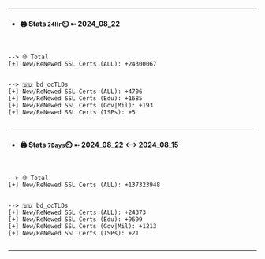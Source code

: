 

---
- #### 🖨️ **Stats** `24Hr`⏲️ ➼ 2024_08_22
```console


--> 🌐 Total
[+] New/ReNewed SSL Certs (ALL): +24300067


--> 🇧🇩 bd_ccTLDs
[+] New/ReNewed SSL Certs (ALL): +4706
[+] New/ReNewed SSL Certs (Edu): +1685
[+] New/ReNewed SSL Certs (Gov|Mil): +193
[+] New/ReNewed SSL Certs (ISPs): +5


```

---
- #### 🖨️ **Stats** `7Days`⏲️ ➼ 2024_08_22 <--> 2024_08_15
```console


--> 🌐 Total
[+] New/ReNewed SSL Certs (ALL): +137323948


--> 🇧🇩 bd_ccTLDs
[+] New/ReNewed SSL Certs (ALL): +24373
[+] New/ReNewed SSL Certs (Edu): +9699
[+] New/ReNewed SSL Certs (Gov|Mil): +1213
[+] New/ReNewed SSL Certs (ISPs): +21


```

---

